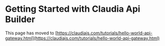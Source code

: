 # Getting Started with Claudia Api Builder

This page has moved to [https://claudiajs.com/tutorials/hello-world-api-gateway.html](https://claudiajs.com/tutorials/hello-world-api-gateway.html)

